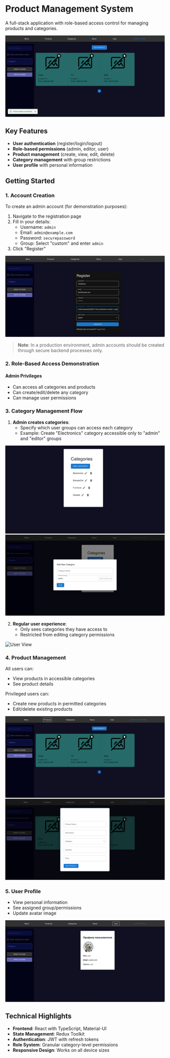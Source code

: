 # Product Management System

A full-stack application with role-based access control for managing products and categories.

![Application Screenshot](screenshots/application.png)

## Key Features

- **User authentication** (register/login/logout)
- **Role-based permissions** (admin, editor, user)
- **Product management** (create, view, edit, delete)
- **Category management** with group restrictions
- **User profile** with personal information

## Getting Started

### 1. Account Creation

To create an admin account (for demonstration purposes):

1. Navigate to the registration page
2. Fill in your details:
    - Username: `admin`
    - Email: `admin@example.com`
    - Password: `securepassword`
    - Group: Select "custom" and enter `admin`
3. Click "Register"

![Registration Screenshot](screenshots/register.png)

> **Note**: In a production environment, admin accounts should be created through secure backend processes only.

### 2. Role-Based Access Demonstration

#### Admin Privileges
- Can access all categories and products
- Can create/edit/delete any category
- Can manage user permissions


### 3. Category Management Flow

1. **Admin creates categories**:
    - Specify which user groups can access each category
    - Example: Create "Electronics" category accessible only to "admin" and "editor" groups

![Category Creation](screenshots/cat_edit.png)
![Category Creation](screenshots/cat_add.png)

2. **Regular user experience**:
    - Only sees categories they have access to
    - Restricted from editing category permissions

![User View](placeholder://user-view.png)

### 4. Product Management

All users can:
- View products in accessible categories
- See product details

Privileged users can:
- Create new products in permitted categories
- Edit/delete existing products

![Product Creation](screenshots/products.png)
![Product Creation](screenshots/add_product.png)

### 5. User Profile

- View personal information
- See assigned group/permissions
- Update avatar image

![Profile Page](screenshots/profile.png)

## Technical Highlights

- **Frontend**: React with TypeScript, Material-UI
- **State Management**: Redux Toolkit
- **Authentication**: JWT with refresh tokens
- **Role System**: Granular category-level permissions
- **Responsive Design**: Works on all device sizes
